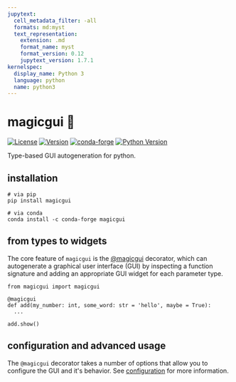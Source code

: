 ```yaml
---
jupytext:
  cell_metadata_filter: -all
  formats: md:myst
  text_representation:
    extension: .md
    format_name: myst
    format_version: 0.12
    jupytext_version: 1.7.1
kernelspec:
  display_name: Python 3
  language: python
  name: python3
---
```


# magicgui 🧙

[![License](https://img.shields.io/pypi/l/magicgui.svg)](https://github.com/napari/magicgui/blob/main/LICENSE)
[![Version](https://img.shields.io/pypi/v/magicgui.svg)](https://pypi.python.org/pypi/magicgui)
[![conda-forge](https://img.shields.io/conda/vn/conda-forge/magicgui)](https://anaconda.org/conda-forge/magicgui)
[![Python Version](https://img.shields.io/pypi/pyversions/magicgui.svg)](https://python.org)

Type-based GUI autogeneration for python.

## installation

```shell
# via pip
pip install magicgui

# via conda
conda install -c conda-forge magicgui
```

## from types to widgets

The core feature of `magicgui` is the [@magicgui](magicgui.magicgui) decorator,
which can autogenerate a graphical user interface (GUI) by inspecting a
function signature and adding an appropriate GUI widget for each parameter type.

```{code-cell} python
from magicgui import magicgui

@magicgui
def add(my_number: int, some_word: str = 'hello', maybe = True):
  ...

add.show()
```

## configuration and advanced usage

The `@magicgui` decorator takes a number of options that allow you to configure the GUI
and it's behavior.  See [configuration](usage/configuration) for more information.
